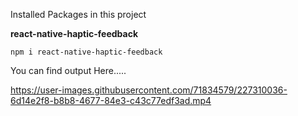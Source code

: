Installed Packages in this project

**react-native-haptic-feedback**

```
npm i react-native-haptic-feedback

```



You can find output Here.....


https://user-images.githubusercontent.com/71834579/227310036-6d14e2f8-b8b8-4677-84e3-c43c77edf3ad.mp4

